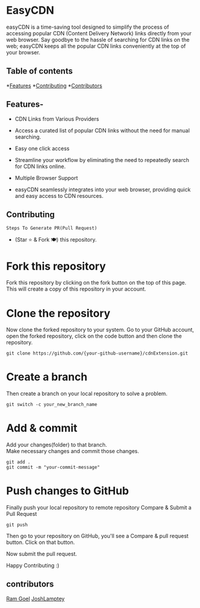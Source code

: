 # EasyCDN

easyCDN is a time-saving tool designed to simplify the process of accessing popular CDN (Content Delivery Network) links directly from your web browser. Say goodbye to the hassle of searching for CDN links on the web; easyCDN keeps all the popular CDN links conveniently at the top of your browser.

## Table of contents
 *[Features](#features)
 *[Contributing](#contributing)
 *[Contributors](#contributors)




## Features- 
- CDN Links from Various Providers
 + Access a curated list of popular CDN links without the need for manual searching.

- Easy one click access
 + Streamline your workflow by eliminating the need to repeatedly search for CDN links online.
  
- Multiple Browser Support
 + easyCDN seamlessly integrates into your web browser, providing quick and easy access to CDN resources.


## Contributing
  `Steps To Generate PR(Pull Request)`

- (Star ⭐ & Fork 🍽️) this repository.


# Fork this repository

Fork this repository by clicking on the fork button on the top of this page. This will create a copy of this repository in your account.

# Clone the repository

Now clone the forked repository to your system. Go to your GitHub account, open the forked repository, click on the code button and then clone the repository.


```
git clone https://github.com/{your-github-username}/cdnExtension.git

```

# Create a branch

Then create a branch on your local repository to solve a problem.


```
git switch -c your_new_branch_name

```

# Add & commit

Add your changes(folder) to that branch. <br/>
Make necessary changes and commit those changes. 


```
git add .
git commit -m "your-commit-message"

```

# Push changes to GitHub

Finally push your local repository to remote repository
Compare & Submit a Pull Request


```
git push 

```

Then go to your repository on GitHub, you'll see a Compare & pull request button. Click on that button.

Now submit the pull request.




Happy Contributing :)

## contributors
[Ram Goel](https://github.com/RamGoel)
[JoshLamptey](https://github.com/JoshLamptey)

